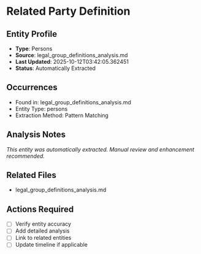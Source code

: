 # Related Party Definition

## Entity Profile
- **Type**: Persons
- **Source**: legal_group_definitions_analysis.md
- **Last Updated**: 2025-10-12T03:42:05.362451
- **Status**: Automatically Extracted

## Occurrences
- Found in: legal_group_definitions_analysis.md
- Entity Type: persons
- Extraction Method: Pattern Matching

## Analysis Notes
*This entity was automatically extracted. Manual review and enhancement recommended.*

## Related Files
- legal_group_definitions_analysis.md

## Actions Required
- [ ] Verify entity accuracy
- [ ] Add detailed analysis
- [ ] Link to related entities
- [ ] Update timeline if applicable
